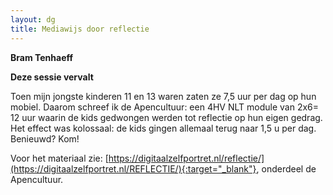 ```yaml
---
layout: dg
title: Mediawijs door reflectie
---
```


**Bram Tenhaeff**

**Deze sessie vervalt**

Toen mijn jongste  kinderen 11 en 13 waren zaten ze 7,5 uur per dag op hun
mobiel. Daarom schreef ik de Apencultuur: een 4HV NLT module van 2x6= 12 uur
waarin de kids gedwongen werden tot reflectie op hun eigen gedrag. Het effect
was kolossaal: de kids gingen allemaal terug naar 1,5 u per dag. Benieuwd?
Kom!

Voor het materiaal zie: 
[https://digitaalzelfportret.nl/reflectie/](https://digitaalzelfportret.nl/REFLECTIE/){:target="_blank"}, onderdeel de Apencultuur.